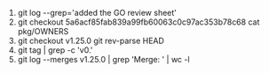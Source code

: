 1. git log --grep='added the GO review sheet'
2. git checkout 5a6acf85fab839a99fb60063c0c97ac353b78c68
    cat pkg/OWNERS
3. git checkout v1.25.0
    git rev-parse HEAD
4. git tag | grep -c 'v0.'
5. git log --merges v1.25.0 | grep 'Merge: ' | wc -l
